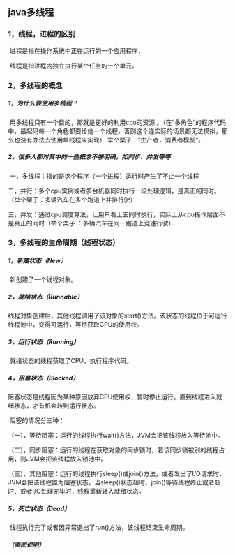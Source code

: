 ## java多线程

### 1，线程，进程的区别

​	进程是指在操作系统中正在运行的一个应用程序，

​	线程是指进程内独立执行某个任务的一个单元。 

### 2，多线程的概念

##### 1，为什么要使用多线程？

​		用多线程只有一个目的，那就是更好的利用cpu的资源 。（在“多角色”的程序代码中，最起码每一个角色都要给他一个线程，否则这个连实际的场景都无法模拟，那么也没有办法去使用单线程来实现）  举个栗子：”生产者，消费者模型“。

##### 2，很多人都对其中的一些概念不够明确，如同步、并发等等

​		一，多线程：指的是这个程序（一个进程）运行时产生了不止一个线程

​		二，并行：多个cpu实例或者多台机器同时执行一段处理逻辑，是真正的同时。			   （举个栗子：多辆汽车在多个跑道上并排行驶）

​		三，并发：通过cpu调度算法，让用户看上去同时执行，实际上从cpu操作层面不是真正的同时（举个栗子 ：多辆汽车在同一跑道上竞速行驶）

### 3，多线程的生命周期（线程状态）

##### 1，新建状态（New）

​	新创建了一个线程对象。 

##### 2，就绪状态（Runnable）

​	线程对象创建后，其他线程调用了该对象的start()方法。该状态的线程位于可运行线程池中，变得可运行，等待获取CPU的使用权。

##### 3，运行状态（Running）

​	就绪状态的线程获取了CPU，执行程序代码。

##### 4，阻塞状态（Blocked）

​	阻塞状态是线程因为某种原因放弃CPU使用权，暂时停止运行。直到线程进入就绪状态，才有机会转到运行状态。

​		阻塞的情况分三种：

​			（一），等待阻塞：运行的线程执行wait()方法，JVM会把该线程放入等待池中。 

​			（二），同步阻塞：运行的线程在获取对象的同步锁时，若该同步锁被别的线程占用，则JVM会把该线程放入锁池中。

​			（三）、其他阻塞：运行的线程执行sleep()或join()方法，或者发出了I/O请求时，JVM会把该线程置为阻塞状态。当sleep()状态超时、join()等待线程终止或者超时、或者I/O处理完毕时，线程重新转入就绪状态。

##### 5，死亡状态（Dead）

​	线程执行完了或者因异常退出了run()方法，该线程结束生命周期。 

##### （画图说明）
